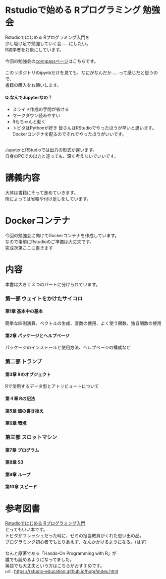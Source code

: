 # Rstudioで始める Rプログラミング 勉強会
Rstudioではじめる Rプログラミング入門を<br>
少し駆け足で勉強していく会……にしたい。<br>
R初学者を対象にしています。<br>
<br>
今回の勉強会の[connpassページ](https://weeyble-data.connpass.com/event/128290/)はこちらです。<br>
<br>
このリポジトリのipynbだけを見ても、なにがなんだか……って感じだと思うので、<br>
書籍の購入をお願いします。<br>

#### Q.なんでJupyterなの？
* スライド作成の手間が省ける
* マークダウン読みやすい
* Rもちゃんと動く
* トビタはPythonが好き
皆さんはRStudioでやったほうが早いと思います。<br>
Dockerコンテナを配るのでそれでやったほうがいいです。<br>
<br>
JupyterとRStudioでは出力の形式が違います。<br>
自身のPCでの出力と違っても、深く考えないでいいです。

# 講義内容
大体は書籍にそって進めていきます。<br>
所によっては省略や付け足しをしています。
# Dockerコンテナ
今回の勉強会に向けてDockerコンテナを作成しています。<br>
なので事前にRstudioのご準備は大丈夫です。<br>
完成次第ここに書きます
# 内容
本書は大きく３つのパートに分けられています。
### 第一部 ウェイトをかけたサイコロ
#### 第1章 基本中の基本
簡単な四則演算、ベクトルの生成、変数の使用、よく使う関数、独自関数の使用
#### 第2章 パッケージとヘルプページ 
パッケージのインストールと使用方法、ヘルプページの構成など
### 第二部 トランプ
#### 第3章 Rのオブジェクト
Rで使用するデータ型とアトリビュートについて
#### 第４章 Rの記法

#### 第5章 値の書き換え
#### 第6章 環境
### 第三部 スロットマシン
#### 第7章 プログラム
#### 第8章 S3
#### 第9章 ループ
#### 第10章 スピード

# 参考図書
[Rstudioではじめる Rプログラミング入門](https://www.amazon.co.jp/RStudio%E3%81%A7%E3%81%AF%E3%81%98%E3%82%81%E3%82%8BR%E3%83%97%E3%83%AD%E3%82%B0%E3%83%A9%E3%83%9F%E3%83%B3%E3%82%B0%E5%85%A5%E9%96%80-Garrett-Grolemund/dp/4873117151)<br>
とってもいい本です。<br>
トビタがフレッシュだった時に、ゼミの担当教員がくれた思い出の品。<br>
プログラミング初心者でもとりあえず、なんかかけるようになる。(はず)<br>
<br>
なんと原著である「Hands-On Programming with R」が<br>
誰でも読めるようになってました。<br>
英語でも大丈夫という方はこちらがおすすめです。<br>
url : https://rstudio-education.github.io/hopr/index.html
